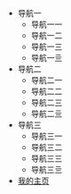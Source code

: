 <!-- 导航栏 -->

- 导航一
    - 导航一一
    - 导航一二
    - 导航一三
    - 导航一亖
- 导航二
    - 导航二一
    - 导航二二
    - 导航二三
    - 导航二亖
- 导航三
    - 导航三一
    - 导航三二
    - 导航三三
    - 导航三亖
- [我的主页](#)